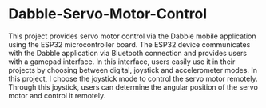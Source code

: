 # Dabble-Servo-Motor-Control
This project provides servo motor control via the Dabble mobile application using the ESP32 microcontroller board. The ESP32 device communicates with the Dabble application via Bluetooth connection and provides users with a gamepad interface. In this interface, users easily use it in their projects by choosing between digital, joystick and accelerometer modes. In this project, I choose the joystick mode to control the servo motor remotely.  Through this joystick, users can determine the angular position of the servo motor and control it remotely.
